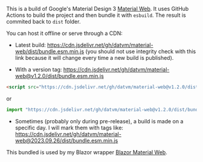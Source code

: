 This is a build of Google's Material Design 3 [Material Web](https://github.com/material-components/material-web). It uses GitHub Actions to build the project and then bundle it with `esbuild`. The result is commited back to `dist` folder.

You can host it offline or serve through a CDN:

- Latest build: https://cdn.jsdelivr.net/gh/datvm/material-web/dist/bundle.esm.min.js (you should not use integrity check with this link because it will change every time a new build is published).

- With a version tag: https://cdn.jsdelivr.net/gh/datvm/material-web@v1.2.0/dist/bundle.esm.min.js

```html
<script src="https://cdn.jsdelivr.net/gh/datvm/material-web@v1.2.0/dist/bundle.esm.min.js" integrity="sha512-CoRz4QM5Uw1XYZe5D7dBF2bemtW50AsQotZChCrx+TpAPgK0eNfvtZqfziEGYP8z5uFwWSEoetPr2JzogfiTlw==" crossorigin="anonymous"></script>
```

or

```ts
import "https://cdn.jsdelivr.net/gh/datvm/material-web@v1.2.0/dist/bundle.esm.min.js";
```

- Sometimes (probably only during pre-release), a build is made on a specific day. I will mark them with tags like: https://cdn.jsdelivr.net/gh/datvm/material-web@2023.09.26/dist/bundle.esm.min.js

This bundled is used by my Blazor wrapper [Blazor Material Web](https://github.com/datvm/BlazorMaterialWeb/).